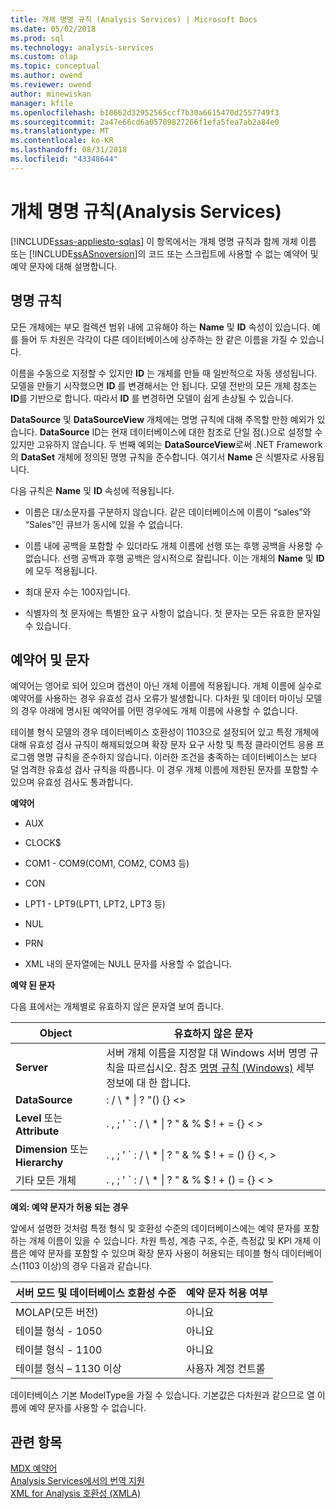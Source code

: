 ```yaml
---
title: 개체 명명 규칙 (Analysis Services) | Microsoft Docs
ms.date: 05/02/2018
ms.prod: sql
ms.technology: analysis-services
ms.custom: olap
ms.topic: conceptual
ms.author: owend
ms.reviewer: owend
author: minewiskan
manager: kfile
ms.openlocfilehash: b10662d32952565ccf7b30a6615470d2557749f3
ms.sourcegitcommit: 2a47e66cd6a05789827266f1efa5fea7ab2a84e0
ms.translationtype: MT
ms.contentlocale: ko-KR
ms.lasthandoff: 08/31/2018
ms.locfileid: "43348644"
---
```

# <a name="object-naming-rules-analysis-services"></a>개체 명명 규칙(Analysis Services)
[!INCLUDE[ssas-appliesto-sqlas](../../../includes/ssas-appliesto-sqlas.md)]
  이 항목에서는 개체 명명 규칙과 함께 개체 이름 또는 [!INCLUDE[ssASnoversion](../../../includes/ssasnoversion-md.md)]의 코드 또는 스크립트에 사용할 수 없는 예약어 및 예약 문자에 대해 설명합니다.  
  
##  <a name="bkmk_Names"></a> 명명 규칙  
 모든 개체에는 부모 컬렉션 범위 내에 고유해야 하는 **Name** 및 **ID** 속성이 있습니다. 예를 들어 두 차원은 각각이 다른 데이터베이스에 상주하는 한 같은 이름을 가질 수 있습니다.  
  
 이름을 수동으로 지정할 수 있지만 **ID** 는 개체를 만들 때 일반적으로 자동 생성됩니다. 모델을 만들기 시작했으면 **ID** 를 변경해서는 안 됩니다. 모델 전반의 모든 개체 참조는 **ID**를 기반으로 합니다. 따라서 **ID** 를 변경하면 모델이 쉽게 손상될 수 있습니다.  
  
 **DataSource** 및 **DataSourceView** 개체에는 명명 규칙에 대해 주목할 만한 예외가 있습니다. **DataSource** ID는 현재 데이터베이스에 대한 참조로 단일 점(.)으로 설정할 수 있지만 고유하지 않습니다. 두 번째 예외는 **DataSourceView**로써 .NET Framework의 **DataSet** 개체에 정의된 명명 규칙을 준수합니다. 여기서 **Name** 은 식별자로 사용됩니다.  
  
 다음 규칙은 **Name** 및 **ID** 속성에 적용됩니다.  
  
-   이름은 대/소문자를 구분하지 않습니다. 같은 데이터베이스에 이름이 “sales”와 “Sales”인 큐브가 동시에 있을 수 없습니다.  
  
-   이름 내에 공백을 포함할 수 있더라도 개체 이름에 선행 또는 후행 공백을 사용할 수 없습니다. 선행 공백과 후행 공백은 암시적으로 잘립니다. 이는 개체의 **Name** 및 **ID** 에 모두 적용됩니다.  
  
-   최대 문자 수는 100자입니다.  
  
-   식별자의 첫 문자에는 특별한 요구 사항이 없습니다. 첫 문자는 모든 유효한 문자일 수 있습니다.  
  
##  <a name="bkmk_reserved"></a> 예약어 및 문자  
 예약어는 영어로 되어 있으며 캡션이 아닌 개체 이름에 적용됩니다. 개체 이름에 실수로 예약어를 사용하는 경우 유효성 검사 오류가 발생합니다. 다차원 및 데이터 마이닝 모델의 경우 아래에 명시된 예약어를 어떤 경우에도 개체 이름에 사용할 수 없습니다.  
  
 테이블 형식 모델의 경우 데이터베이스 호환성이 1103으로 설정되어 있고 특정 개체에 대해 유효성 검사 규칙이 해제되었으며 확장 문자 요구 사항 및 특정 클라이언트 응용 프로그램 명명 규칙을 준수하지 않습니다. 이러한 조건을 충족하는 데이터베이스는 보다 덜 엄격한 유효성 검사 규칙을 따릅니다. 이 경우 개체 이름에 제한된 문자를 포함할 수 있으며 유효성 검사도 통과합니다.  
  
 **예약어**  
  
-   AUX  
  
-   CLOCK$  
  
-   COM1 - COM9(COM1, COM2, COM3 등)  
  
-   CON  
  
-   LPT1 - LPT9(LPT1, LPT2, LPT3 등)  
  
-   NUL  
  
-   PRN  
  
-   XML 내의 문자열에는 NULL 문자를 사용할 수 없습니다.  
  
 **예약 된 문자**  
  
 다음 표에서는 개체별로 유효하지 않은 문자열 보여 줍니다.  
  
|Object|유효하지 않은 문자|  
|------------|------------------------|  
|**Server**|서버 개체 이름을 지정할 대 Windows 서버 명명 규칙을 따르십시오. 참조 [명명 규칙 (Windows)](/windows/desktop/DNS/naming-conventions) 세부 정보에 대 한 합니다.|  
|**DataSource**|: / \ * &#124; ? "() {} <>|  
|**Level** 또는 **Attribute**|. , ; ' ` : / \ * &#124; ? " & % $ ! + = {} < >|  
|**Dimension** 또는 **Hierarchy**|. , ; ' ` : / \ * &#124; ? " & % $ ! + = () {} \<, >|  
|기타 모든 개체|. , ; ' ` : / \ * &#124; ? " & % $ ! + () = {} < >|  
  
 **예외: 예약 문자가 허용 되는 경우**  
  
 앞에서 설명한 것처럼 특정 형식 및 호환성 수준의 데이터베이스에는 예약 문자를 포함하는 개체 이름이 있을 수 있습니다. 차원 특성, 계층 구조, 수준, 측정값 및 KPI 개체 이름은 예약 문자를 포함할 수 있으며 확장 문자 사용이 허용되는 테이블 형식 데이터베이스(1103 이상)의 경우 다음과 같습니다.  
  
|서버 모드 및 데이터베이스 호환성 수준|예약 문자 허용 여부|  
|--------------------------------------------------|----------------------------------|  
|MOLAP(모든 버전)|아니요|  
|테이블 형식 - 1050|아니요|  
|테이블 형식 - 1100|아니요|  
|테이블 형식 – 1130 이상|사용자 계정 컨트롤|  
  
 데이터베이스 기본 ModelType을 가질 수 있습니다. 기본값은 다차원과 같으므로 열 이름에 예약 문자를 사용할 수 없습니다.  
  
## <a name="see-also"></a>관련 항목  
 [MDX 예약어](../../../mdx/mdx-reserved-words.md)   
 [Analysis Services에서의 번역 지원](../../../analysis-services/translation-support-in-analysis-services.md)   
 [XML for Analysis 호환성 &#40;XMLA&#41;](../../../analysis-services/xmla/xml-for-analysis-compliance-xmla.md)  
  
  
